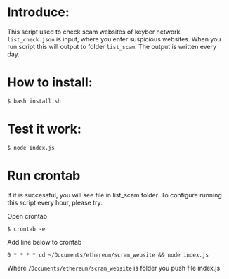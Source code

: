 # Introduce:

This script used to check scam websites of keyber network. `list_check.json` is input, where you enter suspicious websites. When you run script this will output to folder `list_scam`. The output is written every day.

# How to install:

`$ bash install.sh`

# Test it work:

`$ node index.js`

# Run crontab
If it is successful, you will see file in list_scam folder. 
To configure running this script every hour, please try:

Open crontab

`$ crontab -e`

Add line below to crontab

`0 * * * * cd ~/Documents/ethereum/scram_website && node index.js`

Where `/Documents/ethereum/scram_website` is folder you push file index.js

